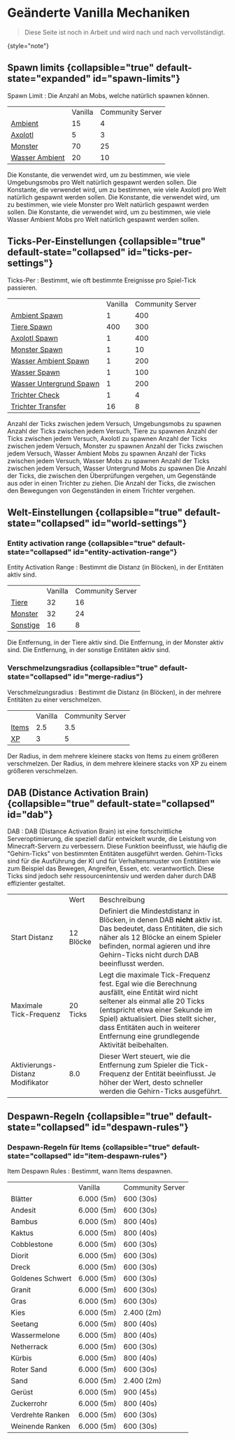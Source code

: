 # Geänderte Vanilla Mechaniken

> Diese Seite ist noch in Arbeit und wird nach und nach vervollständigt.

{style="note"}

## Spawn limits {collapsible="true" default-state="expanded" id="spawn-limits"}

Spawn Limit
: Die Anzahl an Mobs, welche natürlich spawnen können.

<table style="both">
<tr>
    <td></td>
    <td>Vanilla</td>
    <td>Community Server</td>
</tr>
<tr>
    <td><a href="changed-vanilla-mechanics.md" anchor="spawn-limits-ambient" summary="%click-more-info%">Ambient</a></td>
    <td>15</td>
    <td>4</td>
</tr>
<tr>
    <td><a href="changed-vanilla-mechanics.md" anchor="spawn-limits-axolotl" summary="%click-more-info%">Axolotl</a></td>
    <td>5</td>
    <td>3</td>
</tr>
<tr>
    <td><a href="changed-vanilla-mechanics.md" anchor="spawn-limits-monster" summary="%click-more-info%">Monster</a></td>
    <td>70</td>
    <td>25</td>
</tr>
<tr>
    <td><a href="changed-vanilla-mechanics.md" anchor="spawn-limits-water-ambient" summary="%click-more-info%">Wasser Ambient</a></td>
    <td>20</td>
    <td>10</td>
</tr>
</table>


<deflist id="spawn-limits-def" collapsible="true" default-state="collapsed">
<def title="Ambient" id="spawn-limits-ambient">
Die Konstante, die verwendet wird, um zu bestimmen, wie viele Umgebungsmobs pro Welt natürlich gespawnt werden sollen.
</def>
<def title="Axolotl" id="spawn-limits-axolotl">
Die Konstante, die verwendet wird, um zu bestimmen, wie viele Axolotl pro Welt natürlich gespawnt werden sollen.
</def>
<def title="Monster" id="spawn-limits-monster">
Die Konstante, die verwendet wird, um zu bestimmen, wie viele Monster pro Welt natürlich gespawnt werden sollen.
</def>
<def title="Wasser Ambient" id="spawn-limits-water-ambient">
Die Konstante, die verwendet wird, um zu bestimmen, wie viele Wasser Ambient Mobs pro Welt natürlich gespawnt werden sollen.
</def>
</deflist>

## Ticks-Per-Einstellungen {collapsible="true" default-state="collapsed" id="ticks-per-settings"}

Ticks-Per
: Bestimmt, wie oft bestimmte Ereignisse pro Spiel-Tick passieren.

<table style="both">
<tr>
    <td></td>
    <td>Vanilla</td>
    <td>Community Server</td>
</tr>
<tr>
    <td><a href="changed-vanilla-mechanics.md" anchor="ticks-per-ambient-spawn" summary="%click-more-info%">Ambient Spawn</a></td>
    <td>1</td>
    <td>400</td>
</tr>
<tr>
<td><a href="changed-vanilla-mechanics.md" anchor="ticks-per-animal-spawn" summary="%click-more-info%">Tiere Spawn</a></td>
    <td>400</td>
    <td>300</td>
</tr>
<tr>
    <td><a href="changed-vanilla-mechanics.md" anchor="ticks-per-axolotl-spawn" summary="%click-more-info%">Axolotl Spawn</a></td>
    <td>1</td>
    <td>400</td>
</tr>
<tr>
    <td><a href="changed-vanilla-mechanics.md" anchor="ticks-per-monster-spawn" summary="%click-more-info%">Monster Spawn</a></td>
    <td>1</td>
    <td>10</td>
</tr>
<tr>
    <td><a href="changed-vanilla-mechanics.md" anchor="ticks-per-water-ambient-spawn" summary="%click-more-info%">Wasser Ambient Spawn</a></td>
    <td>1</td>
    <td>200</td>
</tr>
<tr>
    <td><a href="changed-vanilla-mechanics.md" anchor="ticks-per-water-spawn" summary="%click-more-info%">Wasser Spawn</a></td>
    <td>1</td>
    <td>100</td>
</tr>
<tr>
    <td><a href="changed-vanilla-mechanics.md" anchor="ticks-per-water-underground-spawn" summary="%click-more-info%">Wasser Untergrund Spawn</a></td>
    <td>1</td>
    <td>200</td>    
</tr>
<tr>
    <td><a href="changed-vanilla-mechanics.md" anchor="ticks-per-hopper-check" summary="%click-more-info%">Trichter Check</a></td>
    <td>1</td>
    <td>4</td>
</tr>
<tr>
    <td><a href="changed-vanilla-mechanics.md" anchor="ticks-per-hopper-transfer" summary="%click-more-info%">Trichter Transfer</a></td>
    <td>16</td>
    <td>8</td>
</tr>
</table>

<deflist id="ticks-per-settings-def" collapsible="true" default-state="collapsed">
<def title="Ambient Spawn" id="ticks-per-ambient-spawn">
Anzahl der Ticks zwischen jedem Versuch, Umgebungsmobs zu spawnen
</def>
<def title="Tiere Spawn" id="ticks-per-animal-spawn">
Anzahl der Ticks zwischen jedem Versuch, Tiere zu spawnen
</def>
<def title="Axolotl" id="ticks-per-axolotl-spawn">
Anzahl der Ticks zwischen jedem Versuch, Axolotl zu spawnen
</def>
<def title="Monster" id="ticks-per-monster-spawn">
Anzahl der Ticks zwischen jedem Versuch, Monster zu spawnen
</def>
<def title="Wasser Ambient" id="ticks-per-water-ambient-spawn">
Anzahl der Ticks zwischen jedem Versuch, Wasser Ambient Mobs zu spawnen
</def>
<def title="Wasser Spawn" id="ticks-per-water-spawn">
Anzahl der Ticks zwischen jedem Versuch, Wasser Mobs zu spawnen
</def>
<def title="Wasser Untergrund Spawn" id="ticks-per-water-underground-spawn">
Anzahl der Ticks zwischen jedem Versuch, Wasser Untergrund Mobs zu spawnen
</def>
<def title="Trichter Check" id="ticks-per-hopper-check">
Die Anzahl der Ticks, die zwischen den Überprüfungen vergehen, um Gegenstände aus oder in einen Trichter zu ziehen.
</def>
<def title="Trichter Transfer" id="ticks-per-hopper-transfer">
Die Anzahl der Ticks, die zwischen den Bewegungen von Gegenständen in einem Trichter vergehen.
</def>
</deflist>

## Welt-Einstellungen {collapsible="true" default-state="collapsed" id="world-settings"}

### Entity activation range {collapsible="true" default-state="collapsed" id="entity-activation-range"}

Entity Activation Range
: Bestimmt die Distanz (in Blöcken), in der Entitäten aktiv sind.

<table style="both">
<tr>
    <td></td>
    <td>Vanilla</td>
    <td>Community Server</td>
</tr>
<tr>
    <td><a href="changed-vanilla-mechanics.md" anchor="entity-activation-range-animals" summary="%click-more-info%">Tiere</a></td>
    <td>32</td>
    <td>16</td>
</tr>
<tr>
    <td><a href="changed-vanilla-mechanics.md" anchor="entity-activation-range-monsters" summary="%click-more-info%">Monster</a></td>
    <td>32</td>
    <td>24</td>
</tr>
<tr>
    <td><a href="changed-vanilla-mechanics.md" anchor="entity-activation-range-misc" summary="%click-more-info%">Sonstige</a></td>
    <td>16</td>
    <td>8</td>
</tr>
</table>

<deflist id="entity-activation-range-def" collapsible="true" default-state="collapsed">
<def title="Tiere" id="entity-activation-range-animals">
Die Entfernung, in der Tiere aktiv sind.
</def>
<def title="Monster" id="entity-activation-range-monsters">
Die Entfernung, in der Monster aktiv sind.
</def>
<def title="Sonstige" id="entity-activation-range-misc">
Die Entfernung, in der sonstige Entitäten aktiv sind.
</def>
</deflist>

### Verschmelzungsradius {collapsible="true" default-state="collapsed" id="merge-radius"}

Verschmelzungsradius
: Bestimmt die Distanz (in Blöcken), in der mehrere Entitäten zu einer verschmelzen.

<table style="both">
<tr>
    <td></td>
    <td>Vanilla</td>
    <td>Community Server</td>
</tr>
<tr>
    <td><a href="changed-vanilla-mechanics.md" anchor="merge-radius-item" summary="%click-more-info%">Items</a></td>
    <td>2.5</td>
    <td>3.5</td>
</tr>
<tr>
    <td><a href="changed-vanilla-mechanics.md" anchor="merge-radius-xp" summary="%click-more-info%">XP</a></td>
    <td>3</td>
    <td>5</td>
</tr>
</table>

<deflist id="merge-radius-def" collapsible="true" default-state="collapsed">
<def title="Items" id="merge-radius-item">
Der Radius, in dem mehrere kleinere stacks von Items zu einem größeren verschmelzen.
</def>
<def title="XP" id="merge-radius-xp">
Der Radius, in dem mehrere kleinere stacks von XP zu einem größeren verschmelzen.
</def>
</deflist>

## DAB (Distance Activation Brain) {collapsible="true" default-state="collapsed" id="dab"}

DAB
: DAB (Distance Activation Brain) ist eine fortschrittliche Serveroptimierung, die speziell dafür entwickelt wurde, die
Leistung von Minecraft-Servern zu verbessern. Diese Funktion beeinflusst, wie häufig die "Gehirn-Ticks" von bestimmten
Entitäten ausgeführt werden. Gehirn-Ticks sind für die Ausführung der KI und für Verhaltensmuster von Entitäten wie
zum Beispiel das Bewegen, Angreifen, Essen, etc. verantwortlich. Diese Ticks sind jedoch sehr
ressourcenintensiv und werden daher durch DAB effizienter gestaltet.


<table style="both">
<tr>
    <td></td>
    <td>Wert</td>
    <td>Beschreibung</td>
</tr>
<tr>
    <td>Start Distanz</td>
    <td>12 Blöcke</td>
    <td>Definiert die Mindestdistanz in Blöcken, in denen DAB <b>nicht</b> aktiv ist. Das bedeutet, dass Entitäten, 
    die sich näher als 12 Blöcke an einem Spieler befinden, normal agieren und ihre Gehirn-Ticks nicht durch 
    DAB beeinflusst werden.</td>
</tr>
<tr>
    <td>Maximale Tick-Frequenz</td>
    <td>20 Ticks</td>
    <td>Legt die maximale Tick-Frequenz fest. Egal wie die Berechnung ausfällt, eine Entität wird nicht seltener als
    einmal alle 20 Ticks (entspricht etwa einer Sekunde im Spiel) aktualisiert. Dies stellt sicher, dass Entitäten 
    auch in weiterer Entfernung eine grundlegende Aktivität beibehalten.</td>
</tr>
<tr>
    <td>Aktivierungs-Distanz Modifikator</td>
    <td>8.0</td>
    <td>Dieser Wert steuert, wie die Entfernung zum Spieler die Tick-Frequenz der Entität beeinflusst. Je höher der Wert,
    desto schneller werden die Gehirn-Ticks ausgeführt. </td>
</tr>
</table>

## Despawn-Regeln {collapsible="true" default-state="collapsed" id="despawn-rules"}

### Despawn-Regeln für Items {collapsible="true" default-state="collapsed" id="item-despawn-rules"}

Item Despawn Rules
: Bestimmt, wann Items despawnen.

<table style="both">
<tr>
    <td></td>
    <td>Vanilla</td>
    <td>Community Server</td>
</tr>
<!-- acacia_leaves, birch_leaves, dark_oak_leaves, jungle_leaves, oak_leaves -->
<tr>
    <td>Blätter</td>
    <td>6.000 (5m)</td>
    <td>600 (30s)</td>
</tr>
<!-- Andesite -->
<tr>
    <td>Andesit</td>
    <td>6.000 (5m)</td>
    <td>600 (30s)</td>
</tr>
<!-- Bamboo -->
<tr>
    <td>Bambus</td>
    <td>6.000 (5m)</td>
    <td>800 (40s)</td>
</tr>
<!-- Cactus -->
<tr>
    <td>Kaktus</td>
    <td>6.000 (5m)</td>
    <td>800 (40s)</td>
</tr>
<!-- Cobblestone -->
<tr>
    <td>Cobblestone</td>
    <td>6.000 (5m)</td>
    <td>600 (30s)</td>
</tr>
<!-- Diorite -->
<tr>
    <td>Diorit</td>
    <td>6.000 (5m)</td>
    <td>600 (30s)</td>
</tr>
<!-- Dirt -->
<tr>
    <td>Dreck</td>
    <td>6.000 (5m)</td>
    <td>600 (30s)</td>
</tr>
<!-- Golden Sword -->
<tr>
    <td>Goldenes Schwert</td>
    <td>6.000 (5m)</td>
    <td>600 (30s)</td>
</tr>
<!-- Granite -->
<tr>
    <td>Granit</td>
    <td>6.000 (5m)</td>
    <td>600 (30s)</td>
</tr>
<!-- Grass -->
<tr>
    <td>Gras</td>
    <td>6.000 (5m)</td>
    <td>600 (30s)</td>
</tr>
<!-- Gravel -->
<tr>
    <td>Kies</td>
    <td>6.000 (5m)</td>
    <td>2.400 (2m)</td>
</tr>
<!-- Kelp -->
<tr>
    <td>Seetang</td>
    <td>6.000 (5m)</td>
    <td>800 (40s)</td>
</tr>
<!-- Melon Slice -->
<tr>
    <td>Wassermelone</td>
    <td>6.000 (5m)</td>
    <td>800 (40s)</td>
</tr>
<!-- Netherrack -->
<tr>
    <td>Netherrack</td>
    <td>6.000 (5m)</td>
    <td>600 (30s)</td>
</tr>
<!-- Pumpkin -->
<tr>
    <td>Kürbis</td>
    <td>6.000 (5m)</td>
    <td>800 (40s)</td>
</tr>
<!-- Red Sand -->
<tr>
    <td>Roter Sand</td>
    <td>6.000 (5m)</td>
    <td>600 (30s)</td>
</tr>
<!-- Sand -->
<tr>
    <td>Sand</td>
    <td>6.000 (5m)</td>
    <td>2.400 (2m)</td>
</tr>
<!-- Scaffolding -->
<tr>
    <td>Gerüst</td>
    <td>6.000 (5m)</td>
    <td>900 (45s)</td>
</tr>
<!-- Sugar Cane -->
<tr>
    <td>Zuckerrohr</td>
    <td>6.000 (5m)</td>
    <td>800 (40s)</td>
</tr>
<!-- Twisting Vines -->
<tr>
    <td>Verdrehte Ranken</td>
    <td>6.000 (5m)</td>
    <td>600 (30s)</td>
</tr>
<!-- Weeping Vines -->
<tr>
    <td>Weinende Ranken</td>
    <td>6.000 (5m)</td>
    <td>600 (30s)</td>
</tr>
</table>